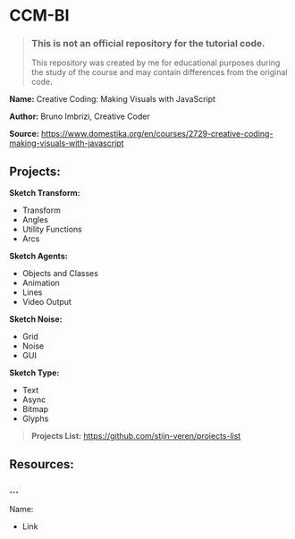 # CCM-BI

> ### This is not an official repository for the tutorial code.
>
> This repository was created by me for educational purposes during the study of the course and may contain differences from the original code.

**Name:** Creative Coding: Making Visuals with JavaScript

**Author:** Bruno Imbrizi, Creative Coder

**Source:** https://www.domestika.org/en/courses/2729-creative-coding-making-visuals-with-javascript

## Projects:

**Sketch Transform:**

- Transform
- Angles
- Utility Functions
- Arcs

**Sketch Agents:**

- Objects and Classes
- Animation
- Lines
- Video Output

**Sketch Noise:**

- Grid
- Noise
- GUI

**Sketch Type:**

- Text
- Async
- Bitmap
- Glyphs

> **Projects List:** https://github.com/stijn-veren/projects-list

## Resources:

### ...

Name:

- Link
